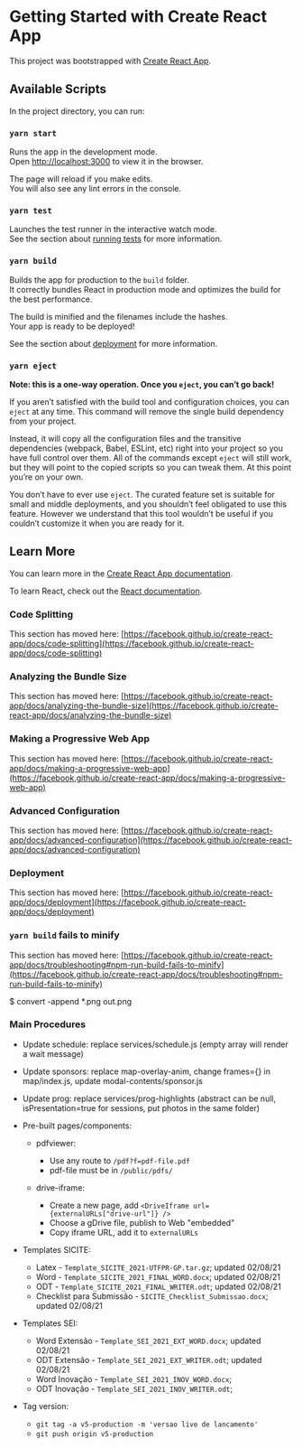 # Getting Started with Create React App

This project was bootstrapped with [Create React App](https://github.com/facebook/create-react-app).

## Available Scripts

In the project directory, you can run:

### `yarn start`

Runs the app in the development mode.\
Open [http://localhost:3000](http://localhost:3000) to view it in the browser.

The page will reload if you make edits.\
You will also see any lint errors in the console.

### `yarn test`

Launches the test runner in the interactive watch mode.\
See the section about [running tests](https://facebook.github.io/create-react-app/docs/running-tests) for more information.

### `yarn build`

Builds the app for production to the `build` folder.\
It correctly bundles React in production mode and optimizes the build for the best performance.

The build is minified and the filenames include the hashes.\
Your app is ready to be deployed!

See the section about [deployment](https://facebook.github.io/create-react-app/docs/deployment) for more information.

### `yarn eject`

**Note: this is a one-way operation. Once you `eject`, you can’t go back!**

If you aren’t satisfied with the build tool and configuration choices, you can `eject` at any time. This command will remove the single build dependency from your project.

Instead, it will copy all the configuration files and the transitive dependencies (webpack, Babel, ESLint, etc) right into your project so you have full control over them. All of the commands except `eject` will still work, but they will point to the copied scripts so you can tweak them. At this point you’re on your own.

You don’t have to ever use `eject`. The curated feature set is suitable for small and middle deployments, and you shouldn’t feel obligated to use this feature. However we understand that this tool wouldn’t be useful if you couldn’t customize it when you are ready for it.

## Learn More

You can learn more in the [Create React App documentation](https://facebook.github.io/create-react-app/docs/getting-started).

To learn React, check out the [React documentation](https://reactjs.org/).

### Code Splitting

This section has moved here: [https://facebook.github.io/create-react-app/docs/code-splitting](https://facebook.github.io/create-react-app/docs/code-splitting)

### Analyzing the Bundle Size

This section has moved here: [https://facebook.github.io/create-react-app/docs/analyzing-the-bundle-size](https://facebook.github.io/create-react-app/docs/analyzing-the-bundle-size)

### Making a Progressive Web App

This section has moved here: [https://facebook.github.io/create-react-app/docs/making-a-progressive-web-app](https://facebook.github.io/create-react-app/docs/making-a-progressive-web-app)

### Advanced Configuration

This section has moved here: [https://facebook.github.io/create-react-app/docs/advanced-configuration](https://facebook.github.io/create-react-app/docs/advanced-configuration)

### Deployment

This section has moved here: [https://facebook.github.io/create-react-app/docs/deployment](https://facebook.github.io/create-react-app/docs/deployment)

### `yarn build` fails to minify

This section has moved here: [https://facebook.github.io/create-react-app/docs/troubleshooting#npm-run-build-fails-to-minify](https://facebook.github.io/create-react-app/docs/troubleshooting#npm-run-build-fails-to-minify)

$ convert -append \*.png out.png

### Main Procedures

- Update schedule: replace services/schedule.js (empty array will render a wait message)

- Update sponsors: replace map-overlay-anim, change frames={} in map/index.js, update modal-contents/sponsor.js

- Update prog: replace services/prog-highlights (abstract can be null, isPresentation=true for sessions, put photos in the same folder)

- Pre-built pages/components:

  - pdfviewer:

    - Use any route to `/pdf?f=pdf-file.pdf`
    - pdf-file must be in `/public/pdfs/`

  - drive-iframe:
    - Create a new page, add `<DriveIframe url={externalURLs["drive-url"]} />`
    - Choose a gDrive file, publish to Web "embedded"
    - Copy iframe URL, add it to `externalURLs`

- Templates SICITE:

  - Latex - `Template_SICITE_2021-UTFPR-GP.tar.gz`; updated 02/08/21
  - Word - `Template_SICITE_2021_FINAL_WORD.docx`; updated 02/08/21
  - ODT - `Template_SICITE_2021_FINAL_WRITER.odt`; updated 02/08/21
  - Checklist para Submissão - `SICITE_Checklist_Submissao.docx`; updated 02/08/21

- Templates SEI:

  - Word Extensão - `Template_SEI_2021_EXT_WORD.docx`; updated 02/08/21
  - ODT Extensão - `Template_SEI_2021_EXT_WRITER.odt`; updated 02/08/21
  - Word Inovação - `Template_SEI_2021_INOV_WORD.docx`;
  - ODT Inovação - `Template_SEI_2021_INOV_WRITER.odt`;

- Tag version:
  - `git tag -a v5-production -m 'versao live de lancamento'`
  - `git push origin v5-production`
